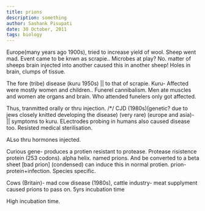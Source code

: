 ```yaml
---
title: prions
description: something
author: Sashank Pisupati
date: 30 October, 2011
tags: biology
---
```


Europe(many years ago 1900s), tried to increase yield of wool. Sheep went mad. Event came to be knwn as scrapie..
Microbes at play? No.
matter of sheeps brain injected into another caused this in another sheep! 
Holes in brain, clumps of tissue.

The fore (tribe) disease (kuru 1950s) || to that of scrapie.
Kuru- Affected were mostly women and children.. Funerel cannibalism.
Men ate muscles and women ate organs and brain.
Who attended funelers only got affected.

Thus, tranmitted orally or thru injection.
/*/
CJD (1980s)(genetic? due to jews closely knitted developing the disease) (very rare) (europe and asia)- || symptoms to kuru. 
ELectrodes probing in humans also caused disease too.
Resisted medical sterilisation.

ALso thru hormones injected.

Curious gene- produces a protien resistant to protease. Protease risistence protein (253 codons). alpha helix. named prions.
And be converted to a beta sheet [bad prion] (condensed) can induce this in normal protien.
prion- protein+infection.
Species specific.

Cows (Britain)- mad cow disease (1980s), cattle industry- meat supplyment caused prions to pass on. 5yrs incubation time

High incubation time.

